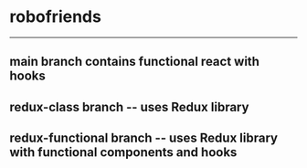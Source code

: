 # robofriends
---
## main branch contains functional react with hooks 
## redux-class branch --  uses Redux library 
## redux-functional branch -- uses Redux library with functional components and hooks

